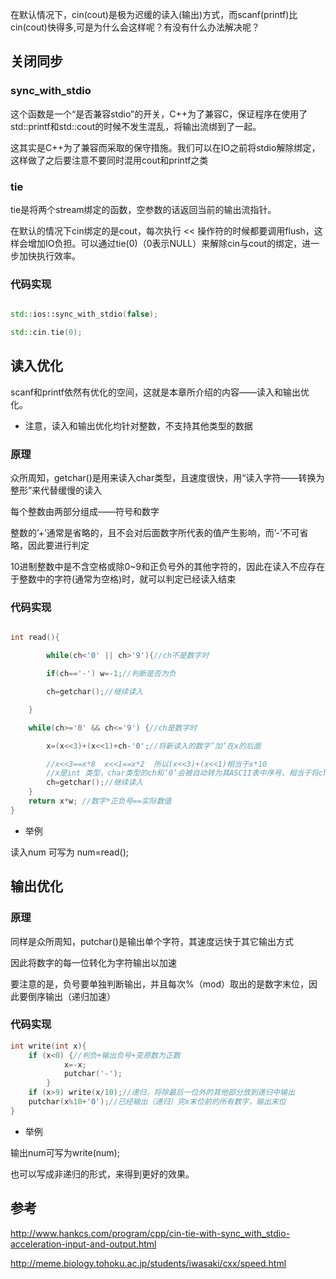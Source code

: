 在默认情况下，cin(cout)是极为迟缓的读入(输出)方式，而scanf(printf)比cin(cout)快得多,可是为什么会这样呢？有没有什么办法解决呢？

## 关闭同步

### sync_with_stdio

这个函数是一个“是否兼容stdio”的开关，C++为了兼容C，保证程序在使用了std::printf和std::cout的时候不发生混乱，将输出流绑到了一起。

这其实是C++为了兼容而采取的保守措施。我们可以在IO之前将stdio解除绑定，这样做了之后要注意不要同时混用cout和printf之类

### tie

tie是将两个stream绑定的函数，空参数的话返回当前的输出流指针。

在默认的情况下cin绑定的是cout，每次执行 << 操作符的时候都要调用flush，这样会增加IO负担。可以通过tie(0)（0表示NULL）来解除cin与cout的绑定，进一步加快执行效率。

### 代码实现

```c++

std::ios::sync_with_stdio(false);

std::cin.tie(0);

```

## 读入优化

scanf和printf依然有优化的空间，这就是本章所介绍的内容——读入和输出优化。

* 注意，读入和输出优化均针对整数，不支持其他类型的数据

### 原理

众所周知，getchar()是用来读入char类型，且速度很快，用“读入字符——转换为整形”来代替缓慢的读入

每个整数由两部分组成——符号和数字

整数的’+’通常是省略的，且不会对后面数字所代表的值产生影响，而’-’不可省略，因此要进行判定

10进制整数中是不含空格或除0~9和正负号外的其他字符的，因此在读入不应存在于整数中的字符(通常为空格)时，就可以判定已经读入结束

### 代码实现

```cpp

int read(){

    	while(ch<'0' || ch>'9'){//ch不是数字时

		if(ch=='-') w=-1;//判断是否为负

		ch=getchar();//继续读入

	}

	while(ch>='0' && ch<='9') {//ch是数字时

		x=(x<<3)+(x<<1)+ch-'0';//将新读入的数字’加’在x的后面

		//x<<3==x*8  x<<1==x*2  所以(x<<3)+(x<<1)相当于x*10
		//x是int 类型，char类型的ch和’0’会被自动转为其ASCII表中序号，相当于将ch转化为对应数字
		ch=getchar();//继续读入
	}
	return x*w; //数字*正负号==实际数值
}
```

* 举例 

读入num 可写为 num=read();

## 输出优化

### 原理

同样是众所周知，putchar()是输出单个字符，其速度远快于其它输出方式 

因此将数字的每一位转化为字符输出以加速

要注意的是，负号要单独判断输出，并且每次%（mod）取出的是数字末位，因此要倒序输出（递归加速）

### 代码实现

```cpp
int write(int x){
	if (x<0) {//判负+输出负号+变原数为正数
    		x=-x;
        	putchar('-');
    	}
	if (x>9) write(x/10);//递归，将除最后一位外的其他部分放到递归中输出
	putchar(x%10+'0');//已经输出（递归）完x末位前的所有数字，输出末位
}
```

* 举例

输出num可写为write(num);

也可以写成非递归的形式，来得到更好的效果。

## 参考

http://www.hankcs.com/program/cpp/cin-tie-with-sync_with_stdio-acceleration-input-and-output.html

http://meme.biology.tohoku.ac.jp/students/iwasaki/cxx/speed.html
